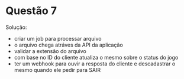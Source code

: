 # Questão 7

Solução:

- criar um job para processar arquivo
- o arquivo chega atráves da API da aplicação
- validar a extensão do arquivo
- com base no ID do cliente atualiza o mesmo sobre o status do jogo
- ter um webhook para ouvir a resposta do cliente e descadastrar o mesmo quando ele pedir para SAIR
